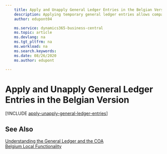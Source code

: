 ```yaml
---
    title: Apply and Unapply General Ledger Entries in the Belgian Version
    description: Applying temporary general ledger entries allows companies to work with temporary and transfer accounts in the general ledger. Temporary and transfer accounts are used to store temporary ledger entries that are waiting for further processing into the general ledger.
    author: edupont04

    ms.service: dynamics365-business-central
    ms.topic: article
    ms.devlang: na
    ms.tgt_pltfrm: na
    ms.workload: na
    ms.search.keywords:
    ms.date: 08/26/2020
    ms.author: edupont

---
```

# Apply and Unapply General Ledger Entries in the Belgian Version

[!INCLUDE [apply-unapply-general-ledger-entries](../includes/BENL/apply-unapply-general-ledger-entries.md)]

## See Also

[Understanding the General Ledger and the COA](../../finance-general-ledger.md)  
[Belgium Local Functionality](belgium-local-functionality.md)
